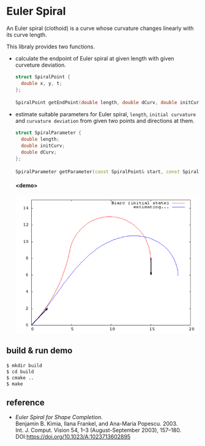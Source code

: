 # Euler Spiral

An Euler spiral (clothoid) is a curve whose curvature changes linearly with its curve length.

This libraly provides two functions. 
- calculate the endpoint of Euler spiral at given length with given curveture deviation.

  ```cpp
  struct SpiralPoint {
    double x, y, t;
  };

  SpiralPoint getEndPoint(double length, double dCurv, double initCurv = 0.0, double initX = 0.0, double initY = 0.0, double initTheta = 0.0);
  ```
- estimate suitable parameters for Euler spiral, `length`, `initial curvature` and `curvature deviation` from given two points and directions at them.

  ```cpp
  struct SpiralParameter {
    double length;
    double initCurv;
    double dCurv;
  };

  SpiralParameter getParameter(const SpiralPoint& start, const SpiralPoint& goal, SpiralParameter* init = NULL);
  ```

  #### \<demo\>


  ![demo](demo/demo.gif)

## build & run demo

```
$ mkdir build
$ cd build
$ cmake ..
$ make
```

## reference

- *Euler Spiral for Shape Completion.*  
  Benjamin B. Kimia, Ilana Frankel, and Ana-Maria Popescu. 2003.  
  Int. J. Comput. Vision 54, 1–3 (August-September 2003), 157–180.  
  DOI:https://doi.org/10.1023/A:1023713602895